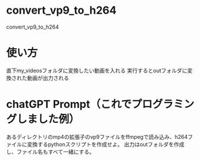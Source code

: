 # convert_vp9_to_h264
convert_vp9_to_h264
# 使い方
 直下my_videosフォルダに変換したい動画を入れる
 実行するとoutフォルダに変換された動画が出力される
 
# chatGPT Prompt（これでプログラミングしました例）
あるディレクトリのmp4の拡張子のvp9ファイルをffmpegで読み込み、h264ファイルに変換するpythonスクリプトを作成せよ。
出力はoutフォルダを作成し、ファイル名もすべて一緒にする。
